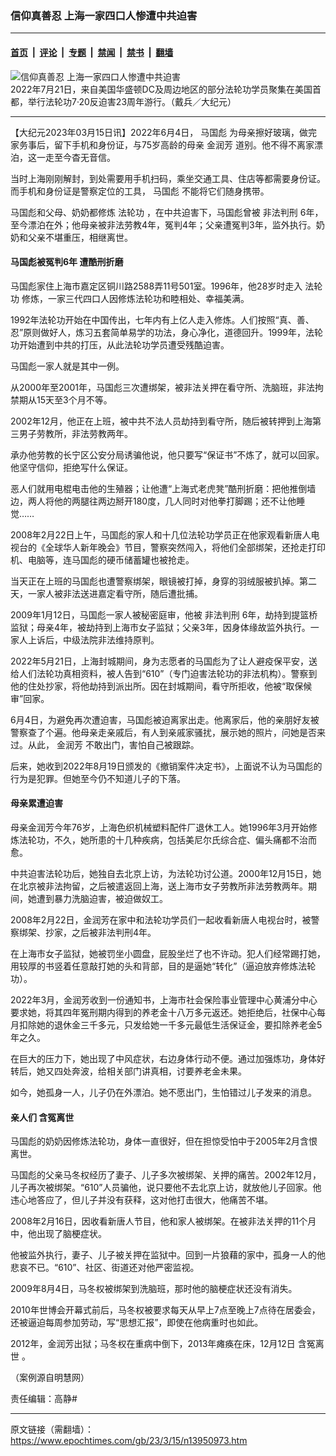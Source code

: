 ### 信仰真善忍 上海一家四口人惨遭中共迫害

---

#### [首页](../../../..?n13950973) &nbsp;|&nbsp; [评论](../../../../../epoch-comment?n13950973) &nbsp;|&nbsp; [专题](../../../../../epoch-special?n13950973) &nbsp;|&nbsp; [禁闻](../../../../../epoch-news?n13950973) &nbsp;|&nbsp; [禁书](../../../../../books?n13950973) &nbsp;|&nbsp; [翻墙](https://github.com/gfw-breaker/nogfw/blob/master/README.md?n13950973)


<div><img alt="信仰真善忍 上海一家四口人惨遭中共迫害" class="attachment-djy_600_400 size-djy_600_400 wp-post-image" src="https://i.epochtimes.com/assets/uploads/2022/07/id13787619-2207211658381973-600x400.jpg"/>
<div class="caption">
 2022年7月21日，来自美国华盛顿DC及周边地区的部分法轮功学员聚集在美国首都，举行法轮功7·20反迫害23周年游行。（戴兵／大纪元）
</div></div><hr/><div class="post_content" id="artbody" itemprop="articleBody">
 <!-- article content begin -->
 <p>
  【大纪元2023年03月15日讯】2022年6月4日，
  <ok href="https://www.epochtimes.com/gb/tag/%E9%A9%AC%E5%9B%BD%E5%BD%AA.html">
   马国彪
  </ok>
  为母亲擦好玻璃，做完家务事后，留下手机和身份证，与75岁高龄的母亲
  <ok href="https://www.epochtimes.com/gb/tag/%E9%87%91%E6%B6%A6%E8%8A%B3.html">
   金润芳
  </ok>
  道别。他不得不离家漂泊，这一走至今杳无音信。
 </p>
 <p>
  当时上海刚刚解封，到处需要用手机扫码，乘坐交通工具、住店等都需要身份证。而手机和身份证是警察定位的工具，
  <ok href="https://www.epochtimes.com/gb/tag/%E9%A9%AC%E5%9B%BD%E5%BD%AA.html">
   马国彪
  </ok>
  不能将它们随身携带。
 </p>
 <p>
  马国彪和父母、奶奶都修炼
  <ok href="https://www.epochtimes.com/gb/tag/%E6%B3%95%E8%BD%AE%E5%8A%9F.html">
   法轮功
  </ok>
  ，在中共迫害下，马国彪曾被
  <ok href="https://www.epochtimes.com/gb/tag/%E9%9D%9E%E6%B3%95%E5%88%A4%E5%88%91.html">
   非法判刑
  </ok>
  6年，至今漂泊在外；他母亲被非法劳教4年，冤判4年；父亲遭冤判3年，监外执行。奶奶和父亲不堪重压，相继离世。
 </p>
 <h4>
  马国彪被冤判6年 遭酷刑折磨
 </h4>
 <p>
  马国彪家住上海市嘉定区铜川路2588弄11号501室。1996年，他28岁时走入
  <ok href="https://www.epochtimes.com/gb/tag/%E6%B3%95%E8%BD%AE%E5%8A%9F.html">
   法轮功
  </ok>
  修炼，一家三代四口人因修炼法轮功和睦相处、幸福美满。
 </p>
 <p>
  1992年法轮功开始在中国传出，七年内有上亿人走入修炼。人们按照“真、善、忍”原则做好人，炼习五套简单易学的功法，身心净化，道德回升。1999年，法轮功开始遭到中共的打压，从此法轮功学员遭受残酷迫害。
 </p>
 <p>
  马国彪一家人就是其中一例。
 </p>
 <p>
  从2000年至2001年，马国彪三次遭绑架，被非法关押在看守所、洗脑班，非法拘禁期从15天至3个月不等。
 </p>
 <p>
  2002年12月，他正在上班，被中共不法人员劫持到看守所，随后被转押到上海第三男子劳教所，非法劳教两年。
 </p>
 <p>
  承办他劳教的长宁区公安分局诱骗他说，他只要写“保证书”不炼了，就可以回家。他坚守信仰，拒绝写什么保证。
 </p>
 <p>
  恶人们就用电棍电击他的生殖器；让他遭“上海式老虎凳”酷刑折磨：把他推倒墙边，两人将他的两腿往两边掰开180度，几人同时对他拳打脚踢；还不让他睡觉……
 </p>
 <p class="p1">
  2008年2月22日上午，马国彪的家人和十几位法轮功学员正在他家观看新唐人电视台的《全球华人新年晚会》节目，警察突然闯入，将他们全部绑架，还抢走打印机、电脑等，连马国彪的硬币储蓄罐也被抢走。
 </p>
 <p class="p1">
  当天正在上班的马国彪也遭警察绑架，眼镜被打掉，身穿的羽绒服被扒掉。第二天，一家人被非法送进嘉定看守所，随后遭批捕。
 </p>
 <p class="p1">
  2009年1月12日，马国彪一家人被秘密庭审，他被
  <ok href="https://www.epochtimes.com/gb/tag/%E9%9D%9E%E6%B3%95%E5%88%A4%E5%88%91.html">
   非法判刑
  </ok>
  6年，劫持到提篮桥监狱；母亲4年，被劫持到上海市女子监狱；父亲3年，因身体缘故监外执行。一家人上诉后，中级法院非法维持原判。
 </p>
 <p class="p1">
  2022年5月21日，上海封城期间，身为志愿者的马国彪为了让人避疫保平安，送给人们法轮功真相资料，被人告到“610”（专门迫害法轮功的非法机构）。警察到他的住处抄家，将他劫持到派出所。因在封城期间，看守所拒收，他被“取保候审”回家。
 </p>
 <p class="p1">
  6月4日，为避免再次遭迫害，马国彪被迫离家出走。他离家后，他的亲朋好友被警察查了个遍。他母亲走亲戚后，有人到亲戚家骚扰，展示她的照片，问她是否来过。从此，
  <ok href="https://www.epochtimes.com/gb/tag/%E9%87%91%E6%B6%A6%E8%8A%B3.html">
   金润芳
  </ok>
  不敢出门，害怕自己被跟踪。
 </p>
 <p class="p1">
  后来，她收到2022年8月19日颁发的《撤销案件决定书》，上面说不认为马国彪的行为是犯罪。但她至今仍不知道儿子的下落。
 </p>
 <h4 class="p1">
  母亲累遭迫害
 </h4>
 <p class="p1">
  母亲金润芳今年76岁，上海色织机械塑料配件厂退休工人。她1996年3月开始修炼法轮功，不久，她所患的十几种疾病，包括美尼尔氏综合症、偏头痛都不治而愈。
 </p>
 <p class="p1">
  中共迫害法轮功后，她独自去北京上访，为法轮功讨公道。2000年12月15日，她在北京被非法拘留，之后被遣返回上海，送上海市女子劳教所非法劳教两年。期间，她遭到暴力洗脑迫害，被迫做奴工。
 </p>
 <p class="p1">
  2008年2月22日，金润芳在家中和法轮功学员们一起收看新唐人电视台时，被警察绑架、抄家，之后被非法判刑4年。
 </p>
 <p class="p1">
  在上海市女子监狱，她被罚坐小圆盘，屁股坐烂了也不许动。犯人们经常踢打她，用较厚的书竖着任意敲打她的头和背部，目的是逼她“转化”（逼迫放弃修炼法轮功）。
 </p>
 <p class="p1">
  2022年3月，金润芳收到一份通知书，上海市社会保险事业管理中心黄浦分中心要求她，将其四年冤刑期内得到的养老金十八万多元返还。她拒绝后，社保中心每月扣除她的退休金三千多元，只发给她一千多元最低生活保证金，要扣除养老金5年之久。
 </p>
 <p class="p1">
  在巨大的压力下，她出现了中风症状，右边身体行动不便。通过加强炼功，身体好转后，她又四处奔波，给相关部门讲真相，讨要养老金未果。
 </p>
 <p class="p1">
  如今，她孤身一人，儿子仍在外漂泊。她不愿出门，生怕错过儿子发来的消息。
 </p>
 <h4 class="p1">
  亲人们
  <ok href="https://www.epochtimes.com/gb/tag/%E5%90%AB%E5%86%A4%E7%A6%BB%E4%B8%96.html">
   含冤离世
  </ok>
 </h4>
 <p>
  马国彪的奶奶因修炼法轮功，身体一直很好，但在担惊受怕中于2005年2月含恨离世。
 </p>
 <p>
  马国彪的父亲马冬权经历了妻子、儿子多次被绑架、关押的痛苦。2002年12月，儿子再次被绑架。“610”人员骗他，说只要他不去北京上访，就放他儿子回家。他违心地答应了，但儿子并没有获释，这对他打击很大，他痛苦不堪。
 </p>
 <p>
  2008年2月16日，因收看新唐人节目，他和家人被绑架。在被非法关押的11个月中，他出现了脑梗症状。
 </p>
 <p>
  他被监外执行，妻子、儿子被关押在监狱中。回到一片狼藉的家中，孤身一人的他悲哀不已。“610”、社区、街道还对他严密监视。
 </p>
 <p>
  2009年8月4日，马冬权被绑架到洗脑班，那时他的脑梗症状还没有消失。
 </p>
 <p>
  2010年世博会开幕式前后，马冬权被要求每天从早上7点至晚上7点待在居委会，还被逼迫每周参加劳动，写“思想汇报”，即使在他病重时也如此。
 </p>
 <p>
  2012年，金润芳出狱；马冬权在重病中倒下，2013年瘫痪在床，12月12日
  <ok href="https://www.epochtimes.com/gb/tag/%E5%90%AB%E5%86%A4%E7%A6%BB%E4%B8%96.html">
   含冤离世
  </ok>
  。
 </p>
 <p>
  （案例源自明慧网）
 </p>
 <p>
  责任编辑：高静#
 </p>
 <!-- article content end -->
 <div id="below_article_ad">
 </div>
</div>


---

原文链接（需翻墙）：https://www.epochtimes.com/gb/23/3/15/n13950973.htm